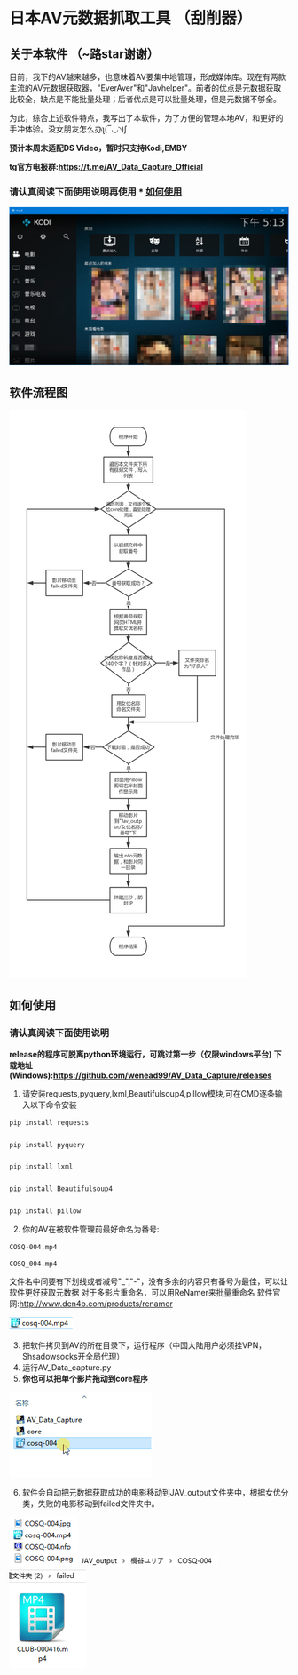 # 日本AV元数据抓取工具  （刮削器）

## 关于本软件 （~路star谢谢）

目前，我下的AV越来越多，也意味着AV要集中地管理，形成媒体库。现在有两款主流的AV元数据获取器，"EverAver"和"Javhelper"。前者的优点是元数据获取比较全，缺点是不能批量处理；后者优点是可以批量处理，但是元数据不够全。

为此，综合上述软件特点，我写出了本软件，为了方便的管理本地AV，和更好的手冲体验。没女朋友怎么办ʅ(‾◡◝)ʃ 

**预计本周末适配DS Video，暂时只支持Kodi,EMBY**

**tg官方电报群:https://t.me/AV_Data_Capture_Official**

### **请认真阅读下面使用说明再使用** * [如何使用](#如何使用)

![](readme/readme5.png)


## 软件流程图
![](readme/flow_chart2.png)

## 如何使用
### **请认真阅读下面使用说明**
  **release的程序可脱离python环境运行，可跳过第一步（仅限windows平台)**
  **下载地址(Windows):https://github.com/wenead99/AV_Data_Capture/releases**
1. 请安装requests,pyquery,lxml,Beautifulsoup4,pillow模块,可在CMD逐条输入以下命令安装
```python
pip install requests
```
###
```python
pip install pyquery
   ```
###
```python
pip install lxml
```
###
```python
pip install Beautifulsoup4
```
###
```python
pip install pillow
```

2. 你的AV在被软件管理前最好命名为番号:
```
COSQ-004.mp4
```
```
COSQ_004.mp4
```
文件名中间要有下划线或者减号"_","-"，没有多余的内容只有番号为最佳，可以让软件更好获取元数据
对于多影片重命名，可以用ReNamer来批量重命名
软件官网:http://www.den4b.com/products/renamer

![](readme/readme1.PNG)

3. 把软件拷贝到AV的所在目录下，运行程序（中国大陆用户必须挂VPN，Shsadowsocks开全局代理）
4. 运行AV_Data_capture.py
5. **你也可以把单个影片拖动到core程序**

![](readme/single.gif)

6. 软件会自动把元数据获取成功的电影移动到JAV_output文件夹中，根据女优分类，失败的电影移动到failed文件夹中。

![](readme/readme2.PNG)
![](readme/readme3.PNG)
![](readme/readme4.PNG)



